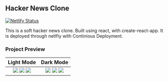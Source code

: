 ## Hacker News Clone
[![Netlify Status](https://api.netlify.com/api/v1/badges/b11de77b-3179-49e9-bdda-c7697d30cc6f/deploy-status)](https://app.netlify.com/sites/serene-varahamihira-2227b9/deploys)

This is a soft hacker news clone. Built using react, with create-react-app. It is deployed through netlfiy with Continious Deployment.


### Project Preview

Light Mode          |  Dark Mode
:-------------------------:|:-------------------------:
![](https://user-images.githubusercontent.com/2933430/55542659-c0b0e100-5684-11e9-9877-20f218c8fde5.png) ![](https://user-images.githubusercontent.com/2933430/55542657-c0184a80-5684-11e9-9473-8a153a232301.png) ![](https://user-images.githubusercontent.com/2933430/55542656-c0184a80-5684-11e9-923b-2836944a474a.png) |  ![](https://user-images.githubusercontent.com/2933430/55542654-c0184a80-5684-11e9-9436-9b3ae973e8b5.png) ![](https://user-images.githubusercontent.com/2933430/55542658-c0b0e100-5684-11e9-821f-03dc5f80c97c.png) ![](https://user-images.githubusercontent.com/2933430/55542655-c0184a80-5684-11e9-832b-657b683d0625.png)